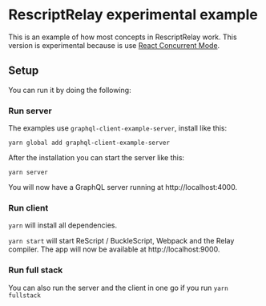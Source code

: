 # RescriptRelay experimental example

This is an example of how most concepts in RescriptRelay work.
This version is experimental because is use [React Concurrent Mode](https://reactjs.org/docs/concurrent-mode-intro.html).

## Setup

You can run it by doing the following:

### Run server

The examples use `graphql-client-example-server`, install like this:

```
yarn global add graphql-client-example-server
```

After the installation you can start the server like this:

```
yarn server
```

You will now have a GraphQL server running at http://localhost:4000.

### Run client

`yarn` will install all dependencies.

`yarn start` will start ReScript / BuckleScript, Webpack and the Relay compiler. The app will now be available at http://localhost:9000.

### Run full stack

You can also run the server and the client in one go if you run `yarn fullstack`
